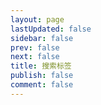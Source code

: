 ```yaml
---
layout: page
lastUpdated: false
sidebar: false
prev: false
next: false
title: 搜索标签
publish: false
comment: false
---
```


<script setup>
  import TagSearchPage from ".vitepress/theme/components/TagSearchPage.vue";
</script>

<TagSearchPage />
